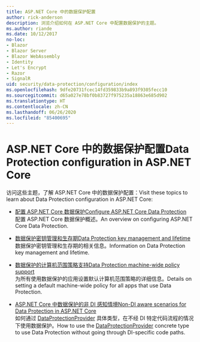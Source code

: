 ```yaml
---
title: ASP.NET Core 中的数据保护配置
author: rick-anderson
description: 浏览介绍如何在 ASP.NET Core 中配置数据保护的主题。
ms.author: riande
ms.date: 10/12/2017
no-loc:
- Blazor
- Blazor Server
- Blazor WebAssembly
- Identity
- Let's Encrypt
- Razor
- SignalR
uid: security/data-protection/configuration/index
ms.openlocfilehash: 9dfe20731fcec14fd359833b9a893f9305fecc10
ms.sourcegitcommit: d65a027e78bf0b83727f975235a18863e685d902
ms.translationtype: HT
ms.contentlocale: zh-CN
ms.lasthandoff: 06/26/2020
ms.locfileid: "85400695"
---
```

# <a name="data-protection-configuration-in-aspnet-core"></a><span data-ttu-id="4cab6-103">ASP.NET Core 中的数据保护配置</span><span class="sxs-lookup"><span data-stu-id="4cab6-103">Data Protection configuration in ASP.NET Core</span></span>

<span data-ttu-id="4cab6-104">访问这些主题，了解 ASP.NET Core 中的数据保护配置：</span><span class="sxs-lookup"><span data-stu-id="4cab6-104">Visit these topics to learn about Data Protection configuration in ASP.NET Core:</span></span>

* [<span data-ttu-id="4cab6-105">配置 ASP.NET Core 数据保护</span><span class="sxs-lookup"><span data-stu-id="4cab6-105">Configure ASP.NET Core Data Protection</span></span>](xref:security/data-protection/configuration/overview)  
  <span data-ttu-id="4cab6-106">配置 ASP.NET Core 数据保护概述。</span><span class="sxs-lookup"><span data-stu-id="4cab6-106">An overview on configuring ASP.NET Core Data Protection.</span></span>

* [<span data-ttu-id="4cab6-107">数据保护密钥管理和生存期</span><span class="sxs-lookup"><span data-stu-id="4cab6-107">Data Protection key management and lifetime</span></span>](xref:security/data-protection/configuration/default-settings)  
  <span data-ttu-id="4cab6-108">数据保护密钥管理和生存期的相关信息。</span><span class="sxs-lookup"><span data-stu-id="4cab6-108">Information on Data Protection key management and lifetime.</span></span>

* [<span data-ttu-id="4cab6-109">数据保护的计算机范围策略支持</span><span class="sxs-lookup"><span data-stu-id="4cab6-109">Data Protection machine-wide policy support</span></span>](xref:security/data-protection/configuration/machine-wide-policy)  
  <span data-ttu-id="4cab6-110">为所有使用数据保护的应用设置默认计算机范围策略的详细信息。</span><span class="sxs-lookup"><span data-stu-id="4cab6-110">Details on setting a default machine-wide policy for all apps that use Data Protection.</span></span>

* [<span data-ttu-id="4cab6-111">ASP.NET Core 中数据保护的非 DI 感知情境</span><span class="sxs-lookup"><span data-stu-id="4cab6-111">Non-DI aware scenarios for Data Protection in ASP.NET Core</span></span>](xref:security/data-protection/configuration/non-di-scenarios)  
  <span data-ttu-id="4cab6-112">如何通过 [DataProtectionProvider](/dotnet/api/Microsoft.AspNetCore.DataProtection.DataProtectionProvider) 具体类型，在不经 DI 特定代码流程的情况下使用数据保护。</span><span class="sxs-lookup"><span data-stu-id="4cab6-112">How to use the [DataProtectionProvider](/dotnet/api/Microsoft.AspNetCore.DataProtection.DataProtectionProvider) concrete type to use Data Protection without going through DI-specific code paths.</span></span>
